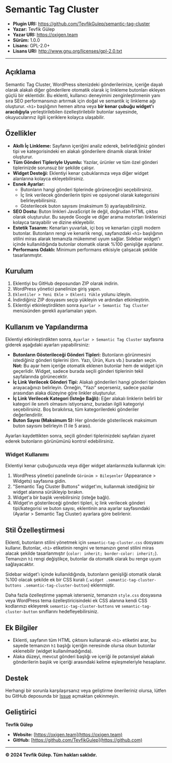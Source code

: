 # Semantic Tag Cluster

*   **Plugin URI:** https://github.com/TevfikGulep/semantic-tag-cluster
*   **Yazar:** Tevfik Gülep
*   **Yazar URI:** https://oxigen.team
*   **Sürüm:** 1.0.0
*   **Lisans:** GPL-2.0+
*   **Lisans URI:** http://www.gnu.org/licenses/gpl-2.0.txt

---

## Açıklama

Semantic Tag Cluster, WordPress sitenizdeki gönderilerinize, içeriğe dayalı olarak alakalı diğer gönderilere otomatik olarak iç linkleme butonları ekleyen güçlü bir eklentidir. Bu eklenti, kullanıcı deneyimini zenginleştirmenin yanı sıra SEO performansınızı artırmak için doğal ve semantik iç linkleme ağı oluşturur. `<h1>` başlığının hemen altına veya **bir kenar çubuğu widget'ı aracılığıyla** yerleştirilebilen özelleştirilebilir butonlar sayesinde, okuyucularınız ilgili içeriklere kolayca ulaşabilir.

## Özellikler

*   **Akıllı İç Linkleme:** Sayfanın içeriğini analiz ederek, belirlediğiniz gönderi tipi ve kategorisindeki en alakalı gönderilere dinamik olarak linkler oluşturur.
*   **Tüm Gönderi Tipleriyle Uyumlu:** Yazılar, ürünler ve tüm özel gönderi tiplerinizde sorunsuz bir şekilde çalışır.
*   **Widget Desteği:** Eklentiyi kenar çubuklarınıza veya diğer widget alanlarına kolayca ekleyebilirsiniz.
*   **Esnek Ayarlar:**
    *   Butonların hangi gönderi tiplerinde görüneceğini seçebilirsiniz.
    *   İç link verilecek gönderilerin tipini ve opsiyonel olarak kategorisini belirleyebilirsiniz.
    *   Gösterilecek buton sayısını (maksimum 5) ayarlayabilirsiniz.
*   **SEO Dostu:** Buton linkleri JavaScript ile değil, doğrudan HTML çıktısı olarak oluşturulur. Bu sayede Google ve diğer arama motorları linklerinizi kolayca tarayabilir ve dizine ekleyebilir.
*   **Estetik Tasarım:** Kenarları yuvarlak, içi boş ve kenarları çizgili modern butonlar. Butonların rengi ve kenarlık rengi, sayfanızdaki `<h1>` başlığının stilini miras alarak temanızla mükemmel uyum sağlar. Sidebar widget'ı içinde kullanıldığında butonlar otomatik olarak %100 genişliğe ayarlanır.
*   **Performans Odaklı:** Minimum performans etkisiyle çalışacak şekilde tasarlanmıştır.

## Kurulum

1.  Eklentiyi bu GitHub deposundan ZIP olarak indirin.
2.  WordPress yönetici panelinize giriş yapın.
3.  `Eklentiler > Yeni Ekle > Eklenti Yükle` yolunu izleyin.
4.  İndirdiğiniz ZIP dosyasını seçip yükleyin ve ardından etkinleştirin.
5.  Eklentiyi etkinleştirdikten sonra `Ayarlar > Semantic Tag Cluster` menüsünden gerekli ayarlamaları yapın.

## Kullanım ve Yapılandırma

Eklentiyi etkinleştirdikten sonra, `Ayarlar > Semantic Tag Cluster` sayfasına giderek aşağıdaki ayarları yapabilirsiniz:

*   **Butonların Gösterileceği Gönderi Tipleri:** Butonların görünmesini istediğiniz gönderi tiplerini (örn. Yazı, Ürün, Kurs vb.) buradan seçin. **Not:** Bu ayar hem içeriğe otomatik eklenen butonlar hem de widget için geçerlidir. Widget, sadece burada seçili gönderi tiplerinin tekil sayfalarında görünecektir.
*   **İç Link Verilecek Gönderi Tipi:** Alakalı gönderileri hangi gönderi tipinden arayacağınızı belirleyin. Örneğin, "Yazı" seçerseniz, sadece yazılar arasından alaka düzeyine göre linkler oluşturulur.
*   **İç Link Verilecek Kategori (İsteğe Bağlı):** Eğer alakalı linklerin belirli bir kategori ile sınırlı olmasını istiyorsanız, buradan ilgili kategoriyi seçebilirsiniz. Boş bırakılırsa, tüm kategorilerdeki gönderiler değerlendirilir.
*   **Buton Sayısı (Maksimum 5):** Her gönderide gösterilecek maksimum buton sayısını belirleyin (1 ile 5 arası).

Ayarları kaydettikten sonra, seçili gönderi tiplerinizdeki sayfaları ziyaret ederek butonların görünümünü kontrol edebilirsiniz.

### Widget Kullanımı

Eklentiyi kenar çubuğunuzda veya diğer widget alanlarınızda kullanmak için:

1.  WordPress yönetici panelinde `Görünüm > Bileşenler` (Appearance > Widgets) sayfasına gidin.
2.  "Semantic Tag Cluster Buttons" widget'ını, kullanmak istediğiniz bir widget alanına sürükleyip bırakın.
3.  Widget'a bir başlık verebilirsiniz (isteğe bağlı).
4.  Widget'ın gösterileceği gönderi tipleri, iç link verilecek gönderi tipi/kategorisi ve buton sayısı, eklentinin ana ayarlar sayfasındaki (Ayarlar > Semantic Tag Cluster) ayarlara göre belirlenir.

## Stil Özelleştirmesi

Eklenti, butonların stilini yönetmek için `semantic-tag-cluster.css` dosyasını kullanır. Butonlar, `<h1>` etiketinin rengini ve temanızın genel stilini miras alacak şekilde tasarlanmıştır (`color: inherit; border-color: inherit;`). Temanızın `h1` rengi değiştikçe, butonlar da otomatik olarak bu renge uyum sağlayacaktır.

Sidebar widget'ı içinde kullanıldığında, butonların genişliği otomatik olarak %100 olacak şekilde ek bir CSS kuralı (`.widget .semantic-tag-cluster-buttons .semantic-tag-cluster-button`) eklenmiştir.

Daha fazla özelleştirme yapmak isterseniz, temanızın `style.css` dosyasına veya WordPress tema özelleştiricisindeki ek CSS alanına kendi CSS kodlarınızı ekleyerek `semantic-tag-cluster-buttons` ve `semantic-tag-cluster-button` sınıflarını hedefleyebilirsiniz.

## Ek Bilgiler

*   Eklenti, sayfanın tüm HTML çıktısını kullanarak `<h1>` etiketini arar, bu sayede temanızın `h1` başlığı içeriğin neresinde olursa olsun butonlar eklenebilir (widget kullanılmadığında).
*   Alaka düzeyi, mevcut gönderi başlığı ve içeriği ile potansiyel alakalı gönderilerin başlık ve içeriği arasındaki kelime eşleşmeleriyle hesaplanır.

## Destek

Herhangi bir sorunla karşılaşırsanız veya geliştirme önerileriniz olursa, lütfen bu GitHub deposunda bir [Issue](https://github.com/TevfikGulep/semantic-tag-cluster/issues) açmaktan çekinmeyin.

## Geliştirici

**Tevfik Gülep**
*   **Website:** [https://oxigen.team](https://oxigen.team)
*   **GitHub:** [https://github.com/TevfikGulep](https://github.com)

---

**© 2024 Tevfik Gülep. Tüm hakları saklıdır.**
